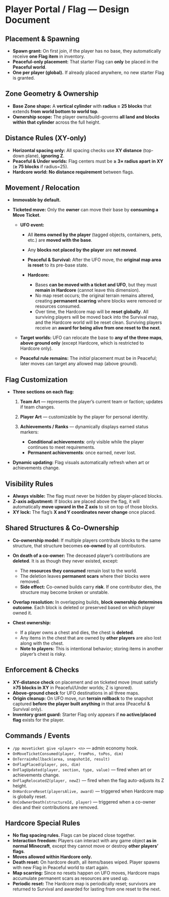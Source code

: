 # Player Portal / Flag — Design Document

## Placement & Spawning

* **Spawn grant:** On first join, if the player has no base, they automatically receive **one Flag item** in inventory.
* **Peaceful-only placement:** That starter Flag can **only** be placed in the **Peaceful world**.
* **One per player (global).** If already placed anywhere, no new starter Flag is granted.

## Zone Geometry & Ownership

* **Base Zone shape:** A **vertical cylinder** with **radius = 25 blocks** that extends **from world bottom to world top**.
* **Ownership scope:** The player owns/build-governs **all land and blocks within that cylinder** across the full height.

## Distance Rules (XY-only)

* **Horizontal spacing only:** All spacing checks use **XY distance** (top-down plane), **ignoring Z**.
* **Peaceful & Under worlds:** Flag centers must be **≥ 3× radius apart** **in XY** (**≥ 75 blocks** if radius=25).
* **Hardcore world:** **No distance requirement** between flags.

## Movement / Relocation

* **Immovable by default.**
* **Ticketed move:** Only the **owner** can move their base by **consuming a Move Ticket**.

  * **UFO event:**

    * All **items owned by the player** (tagged objects, containers, pets, etc.) are **moved with the base**.
    * Any **blocks not placed by the player** are **not moved**.
    * **Peaceful & Survival:** After the UFO move, the **original map area is reset** to its pre-base state.
    * **Hardcore:**

      * Bases **can be moved with a ticket and UFO**, but they must **remain in Hardcore** (cannot leave this dimension).
      * No map reset occurs; the original terrain remains altered, creating **permanent scarring** where blocks were removed or resources consumed.
      * Over time, the Hardcore map will be **reset globally**. All surviving players will be moved back into the Survival map, and the Hardcore world will be reset clean. Surviving players receive an **award for being alive from one reset to the next**.
  * **Target worlds:** UFO can relocate the base to **any of the three maps**, **above ground only** (except Hardcore, which is restricted to Hardcore only).
  * **Peaceful rule remains:** The *initial* placement must be in Peaceful; later moves can target any allowed map (above ground).

## Flag Customization

* **Three sections on each flag:**

  1. **Team Art** — represents the player’s current team or faction; updates if team changes.
  2. **Player Art** — customizable by the player for personal identity.
  3. **Achievements / Ranks** — dynamically displays earned status markers:

     * **Conditional achievements**: only visible while the player continues to meet requirements.
     * **Permanent achievements**: once earned, never lost.
* **Dynamic updating:** Flag visuals automatically refresh when art or achievements change.

## Visibility Rules

* **Always visible:** The flag must never be hidden by player-placed blocks.
* **Z-axis adjustment:** If blocks are placed above the flag, it will automatically **move upward in the Z axis** to sit on top of those blocks.
* **XY lock:** The flag’s **X and Y coordinates never change** once placed.

## Shared Structures & Co-Ownership

* **Co-ownership model:** If multiple players contribute blocks to the same structure, that structure becomes **co-owned** by all contributors.

* **On death of a co-owner:** The deceased player’s contributions are **deleted**. It is as though they never existed, except:

  * The **resources they consumed** remain lost to the world.
  * The deletion leaves **permanent scars** where their blocks were removed.
  * **Side effect:** Co-owned builds carry **risk**. If one contributor dies, the structure may become broken or unstable.

* **Overlap resolution:** In overlapping builds, **block ownership determines outcome**. Each block is deleted or preserved based on which player owned it.

* **Chest ownership:**

  * If a player owns a chest and dies, the chest is **deleted**.
  * Any items in the chest that are owned by **other players** are also lost along with the chest.
  * **Note to players:** This is intentional behavior; storing items in another player’s chest is risky.

## Enforcement & Checks

* **XY-distance check** on placement and on ticketed move (must satisfy **≥75 blocks in XY** in Peaceful/Under worlds; Z is ignored).
* **Above-ground check** for UFO destinations in all three maps.
* **Origin cleanup:** On UFO move, run **terrain rollback** to the snapshot captured **before the player built anything** in that area (Peaceful & Survival only).
* **Inventory grant guard:** Starter Flag only appears if **no active/placed flag** exists for the player.

## Commands / Events

* `/pp moveticket give <player> <n>` — admin economy hook.
* `OnMoveTicketConsumed(player, fromPos, toPos, dim)`
* `OnTerrainRollback(area, snapshotId, result)`
* `OnFlagPlaced(player, pos, dim)`
* `OnFlagUpdated(player, section, type, value)` — fired when art or achievements change.
* `OnFlagRelocatedZ(player, newZ)` — fired when the flag auto-adjusts its Z height.
* `OnHardcoreReset(playersAlive, award)` — triggered when Hardcore map is globally reset.
* `OnCoOwnerDeath(structureId, player)` — triggered when a co-owner dies and their contributions are removed.

## Hardcore Special Rules

* **No flag spacing rules.** Flags can be placed close together.
* **Interaction freedom:** Players can interact with any game object **as in normal Minecraft**, except they cannot move or destroy **other players’ flags**.
* **Moves allowed within Hardcore only.**
* **Death reset:** On hardcore death, all items/bases wiped. Player spawns with new Flag in Peaceful world to start again.
* **Map scarring:** Since no resets happen on UFO moves, Hardcore maps accumulate permanent scars as resources are used up.
* **Periodic reset:** The Hardcore map is periodically reset; survivors are returned to Survival and awarded for lasting from one reset to the next.
